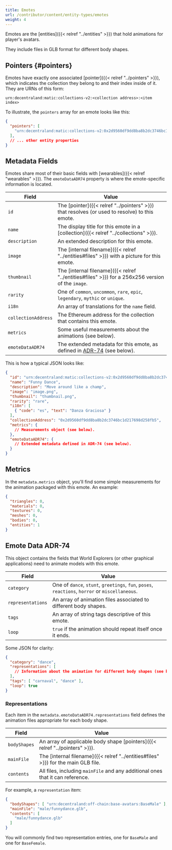 ```yaml
---
title: Emotes
url: /contributor/content/entity-types/emotes
weight: 4
---
```


Emotes are the [entities]({{< relref "../entities" >}}) that hold animations for player's avatars.

They include files in GLB format for different body shapes.

## Pointers {#pointers}

Emotes have exactly one associated [pointer]({{< relref "../pointers" >}}), which indicates the collection they belong to and their index inside of it. They are URNs of this form:

```
urn:decentraland:matic:collections-v2:<collection address>:<item index>
```

To illustrate, the `pointers` array for an emote looks like this:

```json
{
  "pointers": [
    "urn:decentraland:matic:collections-v2:0x2d9560df9dd8ba8b2dc3746bc1d217698d258fb5:0"
  ],
  // ... other entity properties
}
```

## Metadata Fields

Emotes share most of their basic fields with [wearables]({{< relref "wearables" >}}). The `emoteDataADR74` property is where the emote-specific information is located.

| Field | Value |
| ----- | --- |
| `id` | The [pointer]({{< relref "../pointers" >}}) that resolves (or used to resolve) to this emote.
| `name` | The display title for this emote in a [collection]({{< relref "../collections" >}}).
| `description` | An extended description for this emote.
| `image` | The [internal filename]({{< relref "../entities#files" >}}) with a picture for this emote.
| `thumbnail` | The [internal filename]({{< relref "../entities#files" >}}) for a 256x256 version of the `image`.
| `rarity` | One of `common`, `uncommon`, `rare`, `epic`, `legendary`, `mythic` or `unique`.
| `i18n` | An array of translations for the `name` field.
| `collectionAddress` | The Ethereum address for the collection that contains this emote.
| `metrics` | Some useful measurements about the animations (see below).
| `emoteDataADR74` | The extended metadata for this emote, as defined in [ADR-74](https://adr.decentraland.org/adr/ADR-74) (see below).


This is how a typical JSON looks like:

```json
{
  "id": "urn:decentraland:matic:collections-v2:0x2d9560df9dd8ba8b2dc3746bc1d217698d258fb5:0",
  "name": "Funny Dance",
  "description": "Move around like a champ",
  "image": "image.png",
  "thumbnail": "thumbnail.png",
  "rarity": "rare",
  "i18n": [
    { "code": "es", "text": "Danza Graciosa" }
  ],
  "collectionAddress": "0x2d9560df9dd8ba8b2dc3746bc1d217698d258fb5",
  "metrics": {
    // Measurements object (see below).
  },
  "emoteDataADR74": {
    // Extended metadata defined in ADR-74 (see below).
  }
}
```

## Metrics

In the `metadata.metrics` object, you'll find some simple measurements for the animation packaged with this emote. An example:

```json
{
  "triangles": 0,
  "materials": 0,
  "textures": 0,
  "meshes": 0,
  "bodies": 0,
  "entities": 1
}
```

## Emote Data ADR-74

This object contains the fields that World Explorers (or other graphical applications) need to animate models with this emote.

| Field | Value |
| ----- | --- |
| `category` | One of `dance`, `stunt`, `greetings`, `fun`, `poses`, `reactions`, `horror` or `miscellaneous`.
| `representations` | An array of animation files associated to different body shapes.
| `tags` | An array of string tags descriptive of this emote.
| `loop` | `true` if the animation should repeat itself once it ends.

Some JSON for clarity:

```json
{
  "category": "dance",
  "representations": [
    // Information about the animation for different body shapes (see below).
  ],
  "tags": [ "carnaval", "dance" ],
  "loop": true
}
```

### Representations

Each item in the `metadata.emoteDataADR74.representations` field defines the animation files appropriate for each body shape.

| Field | Value |
| ----- | --- |
| `bodyShapes` | An array of applicable body shape [pointers]({{< relref "../pointers" >}}).
| `mainFile` | The [internal filename]({{< relref "../entities#files" >}}) for the main GLB file.
| `contents` | All files, including `mainFile` and any additional ones that it can reference.

For example, a `representation` item:

```json
{
  "bodyShapes": [ "urn:decentraland:off-chain:base-avatars:BaseMale" ],
  "mainFile": "male/funnydance.glb",
  "contents": [
    "male/funnydance.glb"
  ]
}
```

You will commonly find two representation entries, one for `BaseMale` and one for `BaseFemale`.